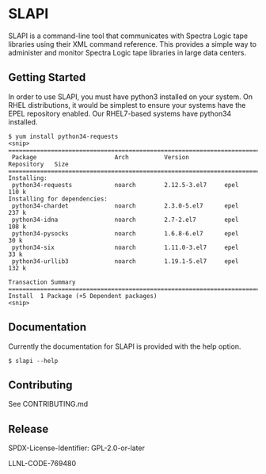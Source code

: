 # SLAPI

SLAPI is a command-line tool that communicates with Spectra Logic tape
libraries using their XML command reference.  This provides a simple way to
administer and monitor Spectra Logic tape libraries in large data centers.

Getting Started
----------------

In order to use SLAPI, you must have python3 installed on your system.  On RHEL
distributions, it would be simplest to ensure your systems have the EPEL
repository enabled.  Our RHEL7-based systems have python34 installed.  

    $ yum install python34-requests
    <snip>
    ===============================================================================
     Package                      Arch          Version          Repository   Size
    ===============================================================================
    Installing:
     python34-requests            noarch        2.12.5-3.el7     epel         110 k
    Installing for dependencies:
     python34-chardet             noarch        2.3.0-5.el7      epel         237 k
     python34-idna                noarch        2.7-2.el7        epel         108 k
     python34-pysocks             noarch        1.6.8-6.el7      epel          30 k
     python34-six                 noarch        1.11.0-3.el7     epel          33 k
     python34-urllib3             noarch        1.19.1-5.el7     epel         132 k

    Transaction Summary
    ===============================================================================
    Install  1 Package (+5 Dependent packages)
    <snip>

Documentation
----------------

Currently the documentation for SLAPI is provided with the help option.

    $ slapi --help

Contributing
----------------
See CONTRIBUTING.md


Release
----------------

SPDX-License-Identifier: GPL-2.0-or-later

LLNL-CODE-769480
